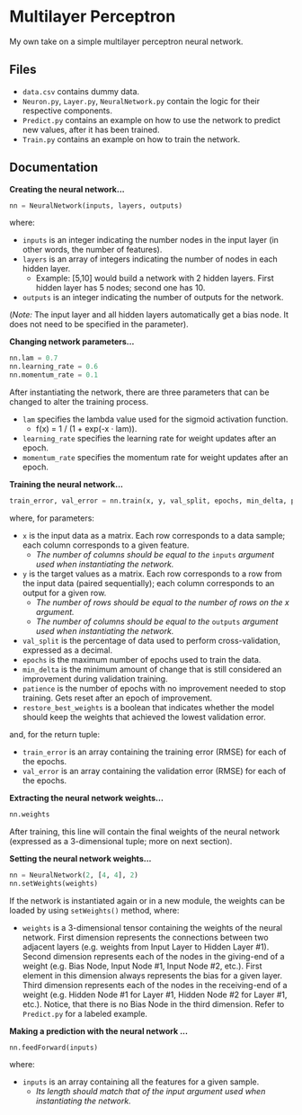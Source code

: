# Multilayer Perceptron
My own take on a simple multilayer perceptron neural network.

## Files
- `data.csv` contains dummy data.
- `Neuron.py`, `Layer.py`, `NeuralNetwork.py` contain the logic for their respective components.
- `Predict.py` contains an example on how to use the network to predict new values, after it has been trained.
- `Train.py` contains an example on how to train the network.

## Documentation
**Creating the neural network...**
```python
nn = NeuralNetwork(inputs, layers, outputs)
```
where:
- `inputs` is an integer indicating the number nodes in the input layer (in other words, the number of features).
- `layers` is an array of integers indicating the number of nodes in each hidden layer.
	- Example: [5,10] would build a network with 2 hidden layers. First hidden layer has 5 nodes; second one has 10.
- `outputs` is an integer indicating the number of outputs for the network.

(*Note:* The input layer and all hidden layers automatically get a bias node. It does not need to be specified in the parameter).

**Changing network parameters...**
```python
nn.lam = 0.7
nn.learning_rate = 0.6
nn.momentum_rate = 0.1
```
After instantiating the network, there are three parameters that can be changed to alter the training process.
- `lam` specifies the lambda value used for the sigmoid activation function.
	- f(x) = 1 / (1 + exp(-x · lam)).
- `learning_rate` specifies the learning rate for weight updates after an epoch.
- `momentum_rate` specifies the momentum rate for weight updates after an epoch.

**Training the neural network...**
```python
train_error, val_error = nn.train(x, y, val_split, epochs, min_delta, patience, restore_best_weights)
```
where, for parameters:
- `x` is the input data as a matrix. Each row corresponds to a data sample; each column corresponds to a given feature. 
	- *The number of columns should be equal to the* `inputs` *argument used when instantiating the network.*
- `y` is the target values as a matrix. Each row corresponds to a row from the input data (paired sequentially); each column corresponds to an output for a given row. 
	- *The number of rows should be equal to the number of rows on the x argument.*
	- *The number of columns should be equal to the* `outputs` *argument used when instantiating the network.*
- `val_split` is the percentage of data used to perform cross-validation, expressed as a decimal.
- `epochs` is the maximum number of epochs used to train the data.
- `min_delta` is the minimum amount of change that is still considered an improvement during validation training.
- `patience` is the number of epochs with no improvement needed to stop training. Gets reset after an epoch of improvement.
- `restore_best_weights` is a boolean that indicates whether the model should keep the weights that achieved the lowest validation error.

and, for the return tuple:
- `train_error` is an array containing the training error (RMSE) for each of the epochs.
- `val_error`  is an array containing the validation error (RMSE) for each of the epochs.

**Extracting the neural network weights...**
```python
nn.weights
```
After training, this line will contain the final weights of the neural network (expressed as a 3-dimensional tuple; more on next section).

**Setting the neural network weights...**
```python
nn = NeuralNetwork(2, [4, 4], 2)
nn.setWeights(weights)
```
If the network is instantiated again or in a new module, the weights can be loaded by using `setWeights()` method, where:
- `weights`  is a 3-dimensional tensor containing the weights of the neural network. First dimension represents the connections between two adjacent layers (e.g. weights from Input Layer to Hidden Layer #1). Second dimension represents each of the nodes in the giving-end of a weight (e.g. Bias Node, Input Node #1, Input Node #2, etc.). First element in this dimension always represents the bias for a given layer. Third dimension represents each of the nodes in the receiving-end of a weight (e.g. Hidden Node #1 for Layer #1, Hidden Node #2 for Layer #1, etc.). Notice, that there is no Bias Node in the third dimension. Refer to  `Predict.py` for a labeled example.

**Making a prediction with the neural network ...**
```python
nn.feedForward(inputs)
```
where:
- `inputs` is an array containing all the features for a given sample. 
	- *Its length should match that of  the input argument used when instantiating the network.*
